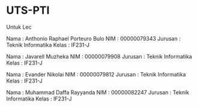 # UTS-PTI
Untuk Lec


Nama    : Anthonio Raphael Porteuro Bulo
NIM     : 00000079343
Jurusan : Teknik Informatika
Kelas   : IF231-J

Nama    : Javarell Muzheka
NIM     : 00000079908
Jurusan : Teknik Informatika
Kelas   : IF231-J

Nama    : Evander Nikolai
NIM     : 00000079812
Jurusan : Teknik Informatika
Kelas   : IF231-J

Nama    : Muhammad Daffa Rayyanda
NIM     : 00000082247
Jurusan : Teknik Informatika
Kelas   : IF231-J
